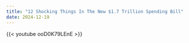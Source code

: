 ```yaml
---
title: "12 Shocking Things In The New $1.7 Trillion Spending Bill"
date: 2024-12-19
---
```


{{< youtube ooD0K79LEnE >}}
